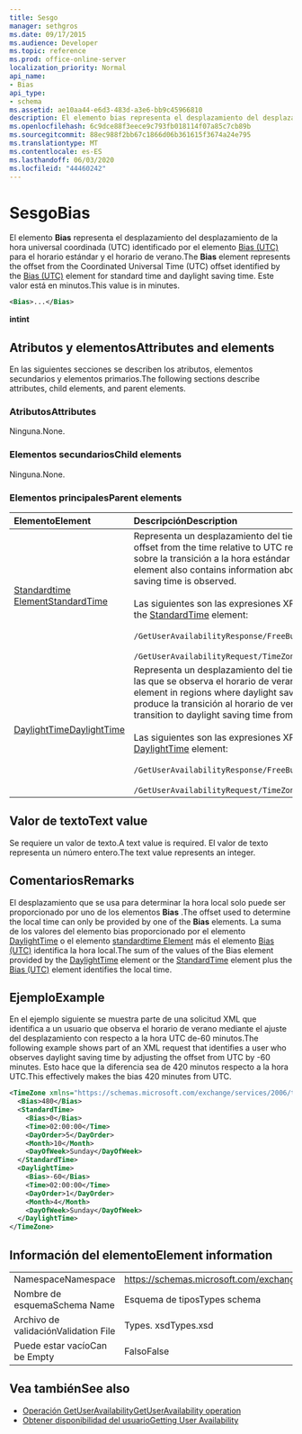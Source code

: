 ```yaml
---
title: Sesgo
manager: sethgros
ms.date: 09/17/2015
ms.audience: Developer
ms.topic: reference
ms.prod: office-online-server
localization_priority: Normal
api_name:
- Bias
api_type:
- schema
ms.assetid: ae10aa44-e6d3-483d-a3e6-bb9c45966810
description: El elemento bias representa el desplazamiento del desplazamiento de la hora universal coordinada (UTC) identificado por el elemento Bias (UTC) para el horario estándar y el horario de verano. Este valor está en minutos.
ms.openlocfilehash: 6c9dce88f3eece9c793fb018114f07a85c7cb89b
ms.sourcegitcommit: 88ec988f2bb67c1866d06b361615f3674a24e795
ms.translationtype: MT
ms.contentlocale: es-ES
ms.lasthandoff: 06/03/2020
ms.locfileid: "44460242"
---
```

# <a name="bias"></a><span data-ttu-id="8171f-104">Sesgo</span><span class="sxs-lookup"><span data-stu-id="8171f-104">Bias</span></span>

<span data-ttu-id="8171f-105">El elemento **Bias** representa el desplazamiento del desplazamiento de la hora universal coordinada (UTC) identificado por el elemento [Bias (UTC)](bias-utc.md) para el horario estándar y el horario de verano.</span><span class="sxs-lookup"><span data-stu-id="8171f-105">The **Bias** element represents the offset from the Coordinated Universal Time (UTC) offset identified by the [Bias (UTC)](bias-utc.md) element for standard time and daylight saving time.</span></span> <span data-ttu-id="8171f-106">Este valor está en minutos.</span><span class="sxs-lookup"><span data-stu-id="8171f-106">This value is in minutes.</span></span> 
  
```xml
<Bias>...</Bias>
```

<span data-ttu-id="8171f-107">**int**</span><span class="sxs-lookup"><span data-stu-id="8171f-107">**int**</span></span>

## <a name="attributes-and-elements"></a><span data-ttu-id="8171f-108">Atributos y elementos</span><span class="sxs-lookup"><span data-stu-id="8171f-108">Attributes and elements</span></span>

<span data-ttu-id="8171f-109">En las siguientes secciones se describen los atributos, elementos secundarios y elementos primarios.</span><span class="sxs-lookup"><span data-stu-id="8171f-109">The following sections describe attributes, child elements, and parent elements.</span></span>
  
### <a name="attributes"></a><span data-ttu-id="8171f-110">Atributos</span><span class="sxs-lookup"><span data-stu-id="8171f-110">Attributes</span></span>

<span data-ttu-id="8171f-111">Ninguna.</span><span class="sxs-lookup"><span data-stu-id="8171f-111">None.</span></span>
  
### <a name="child-elements"></a><span data-ttu-id="8171f-112">Elementos secundarios</span><span class="sxs-lookup"><span data-stu-id="8171f-112">Child elements</span></span>

<span data-ttu-id="8171f-113">Ninguna.</span><span class="sxs-lookup"><span data-stu-id="8171f-113">None.</span></span>
  
### <a name="parent-elements"></a><span data-ttu-id="8171f-114">Elementos principales</span><span class="sxs-lookup"><span data-stu-id="8171f-114">Parent elements</span></span>

|<span data-ttu-id="8171f-115">**Elemento**</span><span class="sxs-lookup"><span data-stu-id="8171f-115">**Element**</span></span>|<span data-ttu-id="8171f-116">**Descripción**</span><span class="sxs-lookup"><span data-stu-id="8171f-116">**Description**</span></span>|
|:-----|:-----|
|[<span data-ttu-id="8171f-117">Standardtime Element</span><span class="sxs-lookup"><span data-stu-id="8171f-117">StandardTime</span></span>](standardtime.md) <br/> | <span data-ttu-id="8171f-118">Representa un desplazamiento del tiempo relativo a la hora UTC representado por el elemento [Bias (UTC)](bias-utc.md) .</span><span class="sxs-lookup"><span data-stu-id="8171f-118">Represents an offset from the time relative to UTC represented by the [Bias (UTC)](bias-utc.md) element.</span></span> <span data-ttu-id="8171f-119">Este elemento también contiene información sobre la transición a la hora estándar del horario de verano en regiones en las que se observa el horario de verano.</span><span class="sxs-lookup"><span data-stu-id="8171f-119">This element also contains information about the transition to standard time from daylight saving time in regions where daylight saving time is observed.</span></span><br/><br/><span data-ttu-id="8171f-120">Las siguientes son las expresiones XPath para el elemento [standardtime Element](standardtime.md) :</span><span class="sxs-lookup"><span data-stu-id="8171f-120">The following are the XPath expressions to the [StandardTime](standardtime.md) element:</span></span><br/><br/>   `/GetUserAvailabilityResponse/FreeBusyResponseArray/FreeBusyResponse/FreeBusyView/WorkingHours/TimeZone/StandardTime` <br/><br/> `/GetUserAvailabilityRequest/TimeZone/StandardTime` <br/> |
|[<span data-ttu-id="8171f-121">DaylightTime</span><span class="sxs-lookup"><span data-stu-id="8171f-121">DaylightTime</span></span>](daylighttime.md) <br/> | <span data-ttu-id="8171f-122">Representa un desplazamiento del tiempo relativo a la hora UTC representado por el elemento [Bias (UTC)](bias-utc.md) en las regiones en las que se observa el horario de verano.</span><span class="sxs-lookup"><span data-stu-id="8171f-122">Represents an offset from the time relative to UTC represented by the [Bias (UTC)](bias-utc.md) element in regions where daylight saving time is observed.</span></span> <span data-ttu-id="8171f-123">Este elemento también contiene información sobre cuándo se produce la transición al horario de verano desde la hora estándar.</span><span class="sxs-lookup"><span data-stu-id="8171f-123">This element also contains information about when the transition to daylight saving time from standard time occurs.</span></span>  <br/><br/><span data-ttu-id="8171f-124">Las siguientes son las expresiones XPath para el elemento [DaylightTime](daylighttime.md) :</span><span class="sxs-lookup"><span data-stu-id="8171f-124">The following are the XPath expressions to the [DaylightTime](daylighttime.md) element:</span></span><br/><br/> `/GetUserAvailabilityResponse/FreeBusyResponseArray/FreeBusyResponse/FreeBusyView/WorkingHours/TimeZone/DaylightTime` <br/><br/> `/GetUserAvailabilityRequest/TimeZone/DaylightTime` <br/> |
   
## <a name="text-value"></a><span data-ttu-id="8171f-125">Valor de texto</span><span class="sxs-lookup"><span data-stu-id="8171f-125">Text value</span></span>

<span data-ttu-id="8171f-126">Se requiere un valor de texto.</span><span class="sxs-lookup"><span data-stu-id="8171f-126">A text value is required.</span></span> <span data-ttu-id="8171f-127">El valor de texto representa un número entero.</span><span class="sxs-lookup"><span data-stu-id="8171f-127">The text value represents an integer.</span></span>
  
## <a name="remarks"></a><span data-ttu-id="8171f-128">Comentarios</span><span class="sxs-lookup"><span data-stu-id="8171f-128">Remarks</span></span>

<span data-ttu-id="8171f-129">El desplazamiento que se usa para determinar la hora local solo puede ser proporcionado por uno de los elementos **Bias** .</span><span class="sxs-lookup"><span data-stu-id="8171f-129">The offset used to determine the local time can only be provided by one of the **Bias** elements.</span></span> <span data-ttu-id="8171f-130">La suma de los valores del elemento bias proporcionado por el elemento [DaylightTime](daylighttime.md) o el elemento [standardtime Element](standardtime.md) más el elemento [Bias (UTC)](bias-utc.md) identifica la hora local.</span><span class="sxs-lookup"><span data-stu-id="8171f-130">The sum of the values of the Bias element provided by the [DaylightTime](daylighttime.md) element or the [StandardTime](standardtime.md) element plus the [Bias (UTC)](bias-utc.md) element identifies the local time.</span></span> 
  
## <a name="example"></a><span data-ttu-id="8171f-131">Ejemplo</span><span class="sxs-lookup"><span data-stu-id="8171f-131">Example</span></span>

<span data-ttu-id="8171f-132">En el ejemplo siguiente se muestra parte de una solicitud XML que identifica a un usuario que observa el horario de verano mediante el ajuste del desplazamiento con respecto a la hora UTC de-60 minutos.</span><span class="sxs-lookup"><span data-stu-id="8171f-132">The following example shows part of an XML request that identifies a user who observes daylight saving time by adjusting the offset from UTC by -60 minutes.</span></span> <span data-ttu-id="8171f-133">Esto hace que la diferencia sea de 420 minutos respecto a la hora UTC.</span><span class="sxs-lookup"><span data-stu-id="8171f-133">This effectively makes the bias 420 minutes from UTC.</span></span>
  
```xml
<TimeZone xmlns="https://schemas.microsoft.com/exchange/services/2006/types">
  <Bias>480</Bias>
  <StandardTime>
    <Bias>0</Bias>
    <Time>02:00:00</Time>
    <DayOrder>5</DayOrder>
    <Month>10</Month>
    <DayOfWeek>Sunday</DayOfWeek>
  </StandardTime>
  <DaylightTime>
    <Bias>-60</Bias>
    <Time>02:00:00</Time>
    <DayOrder>1</DayOrder>
    <Month>4</Month>
    <DayOfWeek>Sunday</DayOfWeek>
  </DaylightTime>
</TimeZone>
```

## <a name="element-information"></a><span data-ttu-id="8171f-134">Información del elemento</span><span class="sxs-lookup"><span data-stu-id="8171f-134">Element information</span></span>

|||
|:-----|:-----|
|<span data-ttu-id="8171f-135">Namespace</span><span class="sxs-lookup"><span data-stu-id="8171f-135">Namespace</span></span>  <br/> |https://schemas.microsoft.com/exchange/services/2006/types  <br/> |
|<span data-ttu-id="8171f-136">Nombre de esquema</span><span class="sxs-lookup"><span data-stu-id="8171f-136">Schema Name</span></span>  <br/> |<span data-ttu-id="8171f-137">Esquema de tipos</span><span class="sxs-lookup"><span data-stu-id="8171f-137">Types schema</span></span>  <br/> |
|<span data-ttu-id="8171f-138">Archivo de validación</span><span class="sxs-lookup"><span data-stu-id="8171f-138">Validation File</span></span>  <br/> |<span data-ttu-id="8171f-139">Types. xsd</span><span class="sxs-lookup"><span data-stu-id="8171f-139">Types.xsd</span></span>  <br/> |
|<span data-ttu-id="8171f-140">Puede estar vacío</span><span class="sxs-lookup"><span data-stu-id="8171f-140">Can be Empty</span></span>  <br/> |<span data-ttu-id="8171f-141">Falso</span><span class="sxs-lookup"><span data-stu-id="8171f-141">False</span></span>  <br/> |
   
## <a name="see-also"></a><span data-ttu-id="8171f-142">Vea también</span><span class="sxs-lookup"><span data-stu-id="8171f-142">See also</span></span>

- [<span data-ttu-id="8171f-143">Operación GetUserAvailability</span><span class="sxs-lookup"><span data-stu-id="8171f-143">GetUserAvailability operation</span></span>](getuseravailability-operation.md)
- [<span data-ttu-id="8171f-144">Obtener disponibilidad del usuario</span><span class="sxs-lookup"><span data-stu-id="8171f-144">Getting User Availability</span></span>](https://msdn.microsoft.com/library/d4133fcb-9b0f-4e6b-aadf-a389da83516a%28Office.15%29.aspx)

